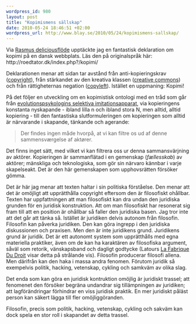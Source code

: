 ```yaml
--- 
wordpress_id: 980
layout: post
title: "Kopimismens sällskap"
date: 2010-05-24 18:46:51 +02:00
wordpress_url: http://www.blay.se/2010/05/24/kopimismens-sallskap/
---
```

<p style="clear: both">Via <a href="http://delicious.com/copyriot">Rasmus deliciousflöde</a> upptäckte jag en fantastisk deklaration om kopimi på en dansk webbplats. Läs den på originalspråk här:<br />http://roedtator.dk/index.php?/kopimi/</p><p style="clear: both">Deklarationen menar att sidan tar avstånd från anti-kopieringskrav (<a href="http://www.piratgruppen.org/spip.php?article818">copyright</a>), från stärkandet av den kreativa klassen (<a href="http://www.creativecommons.dk/">creative commons</a>) och från rättigheternas negation (<a href="http://da.wikipedia.org/wiki/Copyleft">copyleft</a>). Istället en uppmaning: Kopimi!</p><p style="clear: both">På det följer en utveckling om en kopimistisk ontologi med en tråd som går från <a href="http://www.susanblackmore.co.uk/Articles/cas01.html">evolutionspsykologins selektiva imitationsapparat</a>, via kopieringens konstanta nyskapande - ibland lilla n och ibland stora N, men alltid, alltid kopiering - till den fantastiska slutformuleringen om kopieringen som alltid är närvarande i skapande, tänkande och agerande:</p><blockquote style="clear: both"><p>Der findes ingen måde hvorpå, at vi kan filtre os ud af denne sammensværgelse af aktører.</p></blockquote><p style="clear: both">Det finns inget sätt, med vilket vi kan filtrera oss ur denna sammansvärjning av aktörer. Kopieringen är sammanflätad i en gemenskap (<em>fællesskab</em>) av aktörer; mänskliga och teknologiska, som gör sin närvaro kännbar i varje skapelseakt. Det är den här gemenskapen som upphovsrätten försöker gömma.</p><p style="clear: both">Det är här jag menar att texten haltar i sin politiska förståelse. Den menar att det är omöjligt att upprätthålla copyright eftersom den är filosofiskt ohållbar. Texten har uppfattningen att man filosofiskt kan dra undan den juridiska grunden för en juridisk konstruktion. Att om man filosofiskt har resonerat sig fram till att en position är ohållbar så faller den juridiska basen. Jag tror inte att det går att tänka så. Istället är juridiken delvis autonom från filosofin. Filosofin kan påverka juridiken. Den kan göra ingrepp i den juridiska diskussionen och praxisen. Men den är inte juridikens grund. Juridikens grund är juridik. Det är ett autonomt system som upprätthålls med egna materiella praktiker, även om de kan ha karaktären av filosofiska argument, såväl som retorik, vänskapsband och dagligt godtycke (Latours <a href="http://www.google.se/search?q=the+making+of+law">La Fabrique Du Droit</a> visar detta på strålande vis). Filosofin producerar filosofi allena. Men därifrån kan den haka i massa andra fenomen. Förutom juridik så exempelvis politik, hacking, vetenskap, cykling och samkväm av olika slag.</p><p style="clear: both">Det enda som kan göra en juridisk kontruktion omöjlig är juridiskt trassel; att fenomenet den försöker begräna undandrar sig tillämpningen av juridiken; att lagförändringar förhindrar en viss juridisk praktik. En mer juridiskt påläst person kan säkert lägga till fler omöjliggöranden. </p><p style="clear: both">Filosofin, precis som politik, hacking, vetenskap, cykling och sakväm kan dock spela en stor roll i skapandet av detta trassel.</p><br class="final-break" style="clear: both" />
